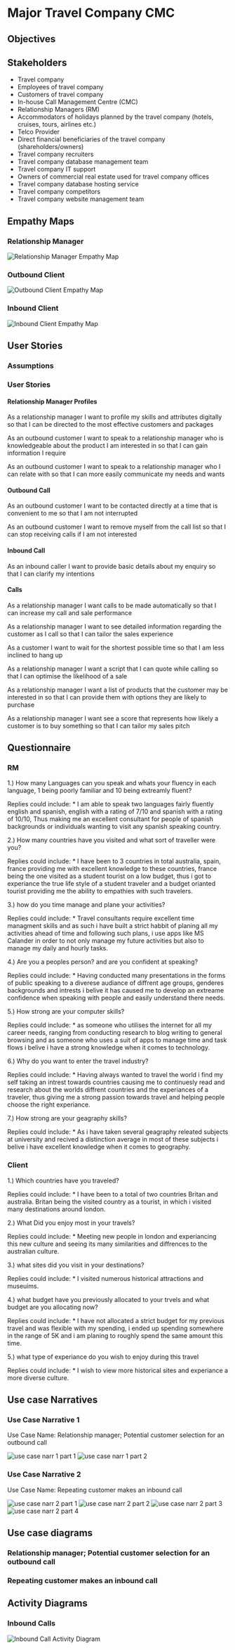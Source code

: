 # Major Travel Company CMC

## Objectives

## Stakeholders
* Travel company
* Employees of travel company
* Customers of travel company
* In-house Call Management Centre (CMC)
* Relationship Managers (RM)
* Accommodators of holidays planned by the travel company (hotels, cruises, tours, airlines etc.)
* Telco Provider
* Direct financial beneficiaries of the travel company (shareholders/owners)
* Travel company recruiters
* Travel company database management team
* Travel company IT support
* Owners of commercial real estate used for travel company offices
* Travel company database hosting service
* Travel company competitors
* Travel company website management team

## Empathy Maps
### Relationship Manager
![Relationship Manager Empathy Map](./em_relationship_manager.jpg)

### Outbound Client
![Outbound Client Empathy Map](./em_outbound_client.jpg)

### Inbound Client
![Inbound Client Empathy Map](./em_inbound_client.png)

## User Stories
### Assumptions
### User Stories
#### Relationship Manager Profiles

As a relationship manager I want to profile my skills and attributes digitally so that I can be directed to the most effective customers and packages

As an outbound customer I want to speak to a relationship manager who is knowledgeable about the product I am interested in so that I can gain information I require

As an outbound customer I want to speak to a relationship manager who I can relate with so that I can more easily communicate my needs and wants 


#### Outbound Call
As an outbound customer I want to be contacted directly at a time that is convenient to me so that I am not interrupted

As an outbound customer I want to remove myself from the call list so that I can stop receiving calls if I am not interested

#### Inbound Call
As an inbound caller I want to provide basic details about my enquiry so that I can clarify my intentions

#### Calls
As a relationship manager I want calls to be made automatically so that I can increase my call and sale performance

As a relationship manager I want to see detailed information regarding the customer as I call so that I can tailor the sales experience

As a customer I want to wait for the shortest possible time so that I am less inclined to hang up

As a relationship manager I want a script that I can quote while calling so that I can optimise the likelihood of a sale

As a relationship manager I want a list of products that the customer may be interested in so that I can provide them with options they are likely to purchase

As a relationship manager I want see a score that represents how likely a customer is to buy something so that I can tailor my sales pitch

## Questionnaire
### RM
1.) How many Languages can you speak and whats your fluency in each language, 1 being poorly familiar and 10 being extreamly fluent?

Replies could include:
                        * I am able to speak two languages fairly fluently english and spanish, english with a rating of 7/10 and spanish with a rating of 10/10,
                          Thus making me an excellent consultant for people of spanish backgrounds or individuals wanting to visit any spanish speaking country.
        
2.) How many countries have you visited and what sort of traveller were you?

Replies could include:
                        * I have been to 3 countries in total australia, spain, france providing me with excellent knowledge to these countries, france being the 
                        one visited as a student tourist on a low budget, thus i got to experiance the true life style of a student traveler and a budget orianted
                        tourist providing me the ability to empathies with such travelers.
                        
3.) how do you time manage and plane your activities?

Replies could include:
                        * Travel consultants require excellent time managment skills and as such i have built a strict habbit of planing all my activities ahead 
                        of time and following such plans, i use apps like MS Calander in order to not only manage my future activities but also to manage my daily
                        and hourly tasks.

4.) Are you a peoples person? and are you confident at speaking?

Replies could include:
                        * Having conducted many presentations in the forms of public speaking to a diverese audiance of diffrent age groups, genderes backgrounds
                        and intrests i belive it has caused me to develop an extreame confidence when speaking with people and easily understand there needs.
                        
5.) How strong are your computer skills?

Replies could include:
                        * as someone who utilises the internet for all my career needs, ranging from conducting research to blog writing to general browsing 
                        and as someone who uses a suit of apps to manage time and task flows i belive i have a strong knowledge when it comes to technology.

6.) Why do you want to enter the travel industry?

Replies could include:
                        * Having always wanted to travel the world i find my self taking an intrest towards countries causing me to continuesly read and research
                        about the worlds diffrent countries and the experiances of a traveler, thus giving me a strong passion towards travel and helping people 
                        choose the right experiance.

7.) How strong are your geagraphy skills?

Replies could include:
                        * As i have taken several geagraphy releated subjects at university and recived a distinction average in most of these subjects i belive 
                        i have excellent knowledge when it comes to geography.
                        
### Client
1.) Which countries have you traveled?

Replies could include:
                        * I have been to a total of two countries Britan and australia. Britan being the visited country as a tourist, in which i visited 
                        many destinations around london.
                        
2.) What Did you enjoy most in your travels?

Replies could include:
                        * Meeting new people in london and experiancing this new culture and seeing its many similarities and diffrences to the australian
                        culture.
                        
3.) what sites did you visit in your destinations?

Replies could include:
                        * I visited numerous historical attractions and museuims.
                        
4.) what budget have you previously allocated to your trvels and what budget are you allocating now? 

Replies could include:
                        * I have not allocated a strict budget for my previous travel and was flexible with my spending, i ended up spending somewhere in the range of 5K
                        and i am planing to roughly spend the same amount this time.
                        
5.) what type of experiance do you wish to enjoy during this travel

Replies could include:
                        * I wish to view more historical sites and experiance a more diverse culture.
                        
## Use case Narratives

### Use Case Narrative 1

Use Case Name: Relationship manager; Potential customer selection for an outbound call

![use case narr 1 part 1](./use_case_1_pt_1.PNG)
![use case narr 1 part 2](./use_case_1_pt_2.PNG)

### Use Case Narrative 2

Use Case Name: Repeating customer makes an inbound call

![use case narr 2 part 1](./narrative_2_part_1.PNG)
![use case narr 2 part 2](./narrative_2_part_2.PNG)
![use case narr 2 part 3](./narrative_2_part_3.PNG)
![use case narr 2 part 4](./narrative_2_part_4.PNG)

## Use case diagrams
### Relationship manager; Potential customer selection for an outbound call

### Repeating customer makes an inbound call

## Activity Diagrams
### Inbound Calls
![Inbound Call Activity Diagram](./ad_inbound_calls.jpg)
